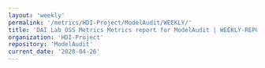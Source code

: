 ```yaml
---
layout: 'weekly'
permalink: '/metrics/HDI-Project/ModelAudit/WEEKLY/'
title: 'DAI Lab OSS Metrics Metrics report for ModelAudit | WEEKLY-REPORT-2020-04-26'
organization: 'HDI-Project'
repository: 'ModelAudit'
current_date: '2020-04-26'
---
```


